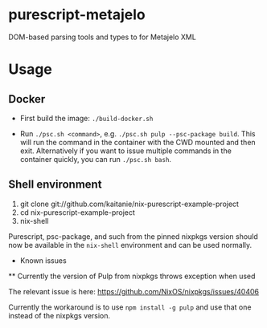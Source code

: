 # purescript-metajelo
DOM-based parsing tools and types to for Metajelo XML

# Usage

## Docker

* First build the image: `./build-docker.sh`

* Run `./psc.sh <command>`, e.g. `./psc.sh pulp --psc-package build`. This will run
the command in the container with the CWD mounted and then exit. Alternatively
if you want to issue multiple commands in the container quickly, you can
run `./psc.sh bash`.

## Shell environment

   1. git clone git://github.com/kaitanie/nix-purescript-example-project
   2. cd nix-purescript-example-project
   3. nix-shell

   Purescript, psc-package, and such from the pinned nixpkgs version should now
   be available in the `nix-shell` environment and can be used normally.

* Known issues

** Currently the version of Pulp from nixpkgs throws exception when used

   The relevant issue is here: https://github.com/NixOS/nixpkgs/issues/40406

   Currently the workaround is to use `npm install -g pulp` and use that one
   instead of the nixpkgs version.
